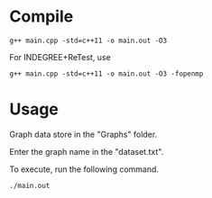 # Compile

```
g++ main.cpp -std=c++11 -o main.out -O3
```
For INDEGREE+ReTest, use
```
g++ main.cpp -std=c++11 -o main.out -O3 -fopenmp
```

# Usage
Graph data store in the "Graphs" folder. 

Enter the graph name in the "dataset.txt". 

To execute, run the following command. 

```
./main.out
```
